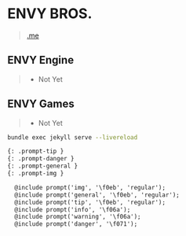 # ENVY BROS.
> [.me](https://www.envys.me/)

## ENVY Engine
> - Not Yet

## ENVY Games
> - Not Yet

```bash
bundle exec jekyll serve --livereload
```

```md
{: .prompt-tip }
{: .prompt-danger }
{: .prompt-general }
{: .prompt-img }

  @include prompt('img', '\f0eb', 'regular');
  @include prompt('general', '\f0eb', 'regular');
  @include prompt('tip', '\f0eb', 'regular');
  @include prompt('info', '\f06a');
  @include prompt('warning', '\f06a');
  @include prompt('danger', '\f071');
```
